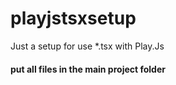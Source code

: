 # playjstsxsetup
Just a setup for use *.tsx with Play.Js
#### put all files in the main project folder

